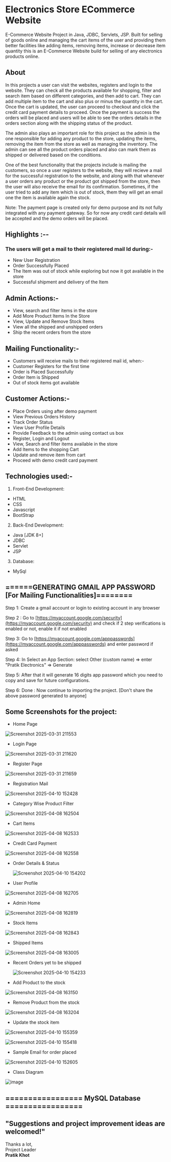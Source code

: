 # Electronics Store ECommerce Website
E-Commerce Website Project in Java, JDBC, Servlets, JSP. Built for selling of goods online and managing the cart items of the user and providing them better facilities like adding items, removing items, increase or decrease item quantity this is an E-Commerce Website build for selling of any electronics products online.

## About

In this projects a user can visit the websites, registers and login to the website. They can check all the products available for shopping, filter and search item based on different categories, and then add to cart. They can add multiple item to the cart and also plus or minus the quantity in the cart. Once the cart is updated, the user can proceed to checkout and click the credit card payment details to proceed. Once the payment is success the orders will be placed and users will be able to see the orders details in the orders section along with the shipping status of the product.

The admin also plays an important role for this project as the admin is the one responsible for adding any product to the store, updating the items, removing the item from the store as well as managing the inventory. The admin can see all the product orders placed and also can mark them as shipped or delivered based on the conditions.

One of the best functionality that the projects include is mailing the customers, so once a user registers to the website, they will recieve a mail for the successful registration to the website, and along with that whenever a user orders any product or the product got shipped from the store, then the user will also receive the email for its confirmation.
Sometimes, if the user tried to add any item which is out of stock, them they will get an email one the item is available again the stock.

Note: The payment page is created only for demo purpose and its not fully integrated with any payment gateway. So for now any credit card details will be accepted and the demo orders will be placed.

## Highlights :--

### The users will get a mail to their registered mail Id during:-
- New User Registration
- Order Successfully Placed
- The Item was out of stock while exploring but now it got available in the store
- Successful shipment and delivery of the Item

## Admin Actions:-
- View, search and filter items in the store
- Add More Product Items In the Store
- View, Update and Remove Stock Items
- View all the shipped and unshipped orders
- Ship the recent orders from the store
  
## Mailing Functionality:-
- Customers will receive mails to their registered mail id, when:-
- Customer Registers for the first time
- Order is Placed Successfully
- Order Item is Shipped
- Out of stock items got available

## Customer Actions:-
- Place Orders using after demo payment
- View Previous Orders History
- Track Order Status
- View User Profile Details
- Provide Feedback to the admin using contact us box
- Register, Login and Logout
- View, Search and filter items available in the store
- Add Items to the shopping Cart
- Update and remove item from cart
- Proceed with demo credit card payment

## Technologies used:-
1. Front-End Development:
- HTML
- CSS
- Javascript
- BootStrap

2. Back-End Development:
- Java [JDK 8+]
- JDBC
- Servlet
- JSP

3. Database:
- MySql


## ======GENERATING GMAIL APP PASSWORD [For Mailing Functionalities]========
Step 1: Create a gmail account or login to existing account in any browser

Step 2 : Go to [https://myaccount.google.com/security](https://myaccount.google.com/security) and check if 2 step verifications is enabled or not, enable it if not enabled

Step 3: Go to [https://myaccount.google.com/apppasswords](https://myaccount.google.com/apppasswords) and enter password if asked

Step 4: In Select an App Section: select Other (custom name) => enter "Pratik Electronics" => Generate

Step 5: After that it will generate 16 digits app password which you need to copy and save for future configurations.

Step 6: Done : Now continue to importing the project. [Don't share the above password generated to anyone]
  


## Some Screenshots for the project:

- Home Page

 ![Screenshot 2025-03-31 211553](https://github.com/user-attachments/assets/e3ee8067-7cdd-42f8-985c-f90f85b8dcc4)

- Login Page

 ![Screenshot 2025-03-31 211620](https://github.com/user-attachments/assets/ff9edd66-9325-4467-824b-2d36747cc9b9)

- Register Page

 ![Screenshot 2025-03-31 211659](https://github.com/user-attachments/assets/d51c8144-1bbd-447b-977a-f009fde9ba80)

- Registration Mail
  
 ![Screenshot 2025-04-10 152428](https://github.com/user-attachments/assets/62d68a39-bf7c-4c49-b421-c880f4754641)


- Category Wise Product Filter

 ![Screenshot 2025-04-08 162504](https://github.com/user-attachments/assets/a6d70b43-39c0-4ffd-9907-6aa4c57128c2)

- Cart Items

 ![Screenshot 2025-04-08 162533](https://github.com/user-attachments/assets/33c7c3a8-7d9e-4b23-90b2-412433ea18ed)

- Credit Card Payment

 ![Screenshot 2025-04-08 162558](https://github.com/user-attachments/assets/abc47e4b-6476-4795-ae17-50a29f18a4ea)

- Order Details & Status
  
  ![Screenshot 2025-04-10 154202](https://github.com/user-attachments/assets/735c5f29-cddb-463c-a38f-4e37f541f7ed)

- User Profile

 ![Screenshot 2025-04-08 162705](https://github.com/user-attachments/assets/2fc8796b-c587-4d3b-a1f9-667f8743e08b)

- Admin Home

 ![Screenshot 2025-04-08 162819](https://github.com/user-attachments/assets/c14c2dbb-5083-4088-85c8-852b20fbe7cb)

- Stock Items

 ![Screenshot 2025-04-08 162843](https://github.com/user-attachments/assets/e49b06c8-1f72-453a-bca7-46eb137bb1e0)

- Shipped Items

 ![Screenshot 2025-04-08 163005](https://github.com/user-attachments/assets/f595cbfb-9c12-4924-ad16-52031cd76711)

- Recent Orders yet to be shipped
  
  ![Screenshot 2025-04-10 154233](https://github.com/user-attachments/assets/057ce66f-665f-4e51-9f94-714d1b130af7)


- Add Product to the stock

 ![Screenshot 2025-04-08 163150](https://github.com/user-attachments/assets/066de5a4-4294-449a-9ba1-16136be6d6bb)

- Remove Product from the stock

 ![Screenshot 2025-04-08 163204](https://github.com/user-attachments/assets/5dd9bc9e-446e-431d-9e9e-bc9ac2ed784b)

- Update the stock item

 ![Screenshot 2025-04-10 155359](https://github.com/user-attachments/assets/2b6cef22-0110-4792-944d-5fa22f6615d0)

 ![Screenshot 2025-04-10 155418](https://github.com/user-attachments/assets/68edfefb-a6d4-4333-8153-9ffa3c012362)

- Sample Email for order placed
  
 ![Screenshot 2025-04-10 152605](https://github.com/user-attachments/assets/b717d110-4cad-4476-8be8-bceb71930e6a)

- Class Diagram

 ![image](https://github.com/user-attachments/assets/8d3c7984-2a8e-4d9d-88f2-1871ce721676)


## ================= MySQL Database =================



## "Suggestions and project improvement ideas are welcomed!"

<bold>Thanks a lot,</bold><br/>
                                                                                                        Project Leader<br/>
                                                                                                         <b>Pratik Khot</b>


